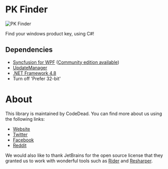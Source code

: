# PK Finder
![PK Finder](https://codedead.com/wp-content/uploads/2017/02/pkfinder.png)

Find your windows product key, using C#!

## Dependencies
* [Syncfusion for WPF](https://www.syncfusion.com/) ([Community edition available](https://www.syncfusion.com/products/communitylicense))
* [UpdateManager](https://github.com/CodeDead/UpdateManager)
* [.NET Framework 4.8](https://dotnet.microsoft.com/download/dotnet-framework/net48)
* Turn off 'Prefer 32-bit'

# About
This library is maintained by CodeDead. You can find more about us using the following links:
* [Website](https://codedead.com)
* [Twitter](https://twitter.com/C0DEDEAD)
* [Facebook](https://facebook.com/deadlinecodedead)
* [Reddit](https://reddit.com/r/CodeDead/)

We would also like to thank JetBrains for the open source license that they granted us to work with wonderful tools such as [Rider](https://jetbrains.com/rider) and [Resharper](https://jetbrains.com/resharper).
